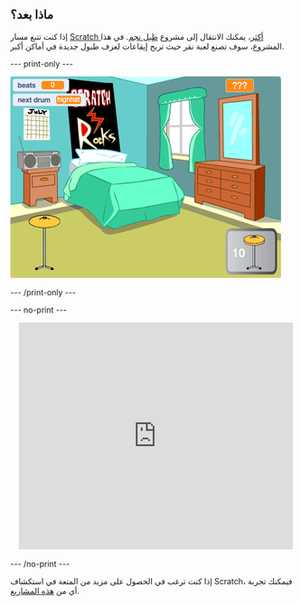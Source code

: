 ## ماذا بعد؟

إذا كنت تتبع مسار [Scratch أكثر](https://projects.raspberrypi.org/en/raspberrypi/more-scratch)، يمكنك الانتقال إلى مشروع [طبل نجم](https://projects.raspberrypi.org/en/projects/drum-star). في هذا المشروع، سوف تصنع لعبة نقر حيث تربح إيقاعات لعزف طبول جديدة في أماكن أكبر.

--- print-only ---

![عرض المرحلة لمشروع نجم الطبل المكتمل.](images/drum-star.png)

--- /print-only ---

--- no-print ---

<div class="scratch-preview" style="margin-left: 15px;">
  <iframe allowtransparency="true" width="485" height="402" src="https://scratch.mit.edu/projects/embed/522323676/?autostart=false" frameborder="0"></iframe>
</div>

--- /no-print ---

إذا كنت ترغب في الحصول على مزيد من المتعة في استكشاف Scratch، فيمكنك تجربة أي من [هذه المشاريع](https://projects.raspberrypi.org/en/projects?software%5B%5D=scratch&curriculum%5B%5D=%201).
